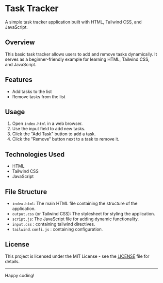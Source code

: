 # Task Tracker

A simple task tracker application built with HTML, Tailwind CSS, and JavaScript.

## Overview

This basic task tracker allows users to add and remove tasks dynamically. It serves as a beginner-friendly example for learning HTML, Tailwind CSS, and JavaScript.

## Features

- Add tasks to the list
- Remove tasks from the list

## Usage

1. Open `index.html` in a web browser.
2. Use the input field to add new tasks.
3. Click the "Add Task" button to add a task.
4. Click the "Remove" button next to a task to remove it.

## Technologies Used

- HTML
- Tailwind CSS
- JavaScript

## File Structure

- `index.html`: The main HTML file containing the structure of the application.
- `output.css` (or Tailwind CSS): The stylesheet for styling the application.
- `script.js`: The JavaScript file for adding dynamic functionality.
- `input.css` : containing tailwind directives.
- `tailwind.confi.js` : containing configuration.

## License

This project is licensed under the MIT License - see the [LICENSE](LICENSE) file for details.

---

Happy coding!
